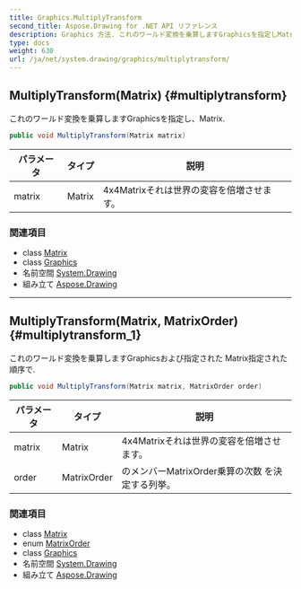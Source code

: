 ```yaml
---
title: Graphics.MultiplyTransform
second_title: Aspose.Drawing for .NET API リファレンス
description: Graphics 方法. これのワールド変換を乗算しますGraphicsを指定しMatrix.
type: docs
weight: 630
url: /ja/net/system.drawing/graphics/multiplytransform/
---
```

## MultiplyTransform(Matrix) {#multiplytransform}

これのワールド変換を乗算しますGraphicsを指定し、Matrix.

```csharp
public void MultiplyTransform(Matrix matrix)
```

| パラメータ | タイプ | 説明 |
| --- | --- | --- |
| matrix | Matrix | 4x4Matrixそれは世界の変容を倍増させます。 |

### 関連項目

* class [Matrix](../../../system.drawing.drawing2d/matrix/)
* class [Graphics](../)
* 名前空間 [System.Drawing](../../graphics/)
* 組み立て [Aspose.Drawing](../../../)

---

## MultiplyTransform(Matrix, MatrixOrder) {#multiplytransform_1}

これのワールド変換を乗算しますGraphicsおよび指定された Matrix指定された順序で.

```csharp
public void MultiplyTransform(Matrix matrix, MatrixOrder order)
```

| パラメータ | タイプ | 説明 |
| --- | --- | --- |
| matrix | Matrix | 4x4Matrixそれは世界の変容を倍増させます。 |
| order | MatrixOrder | のメンバーMatrixOrder乗算の次数 を決定する列挙。 |

### 関連項目

* class [Matrix](../../../system.drawing.drawing2d/matrix/)
* enum [MatrixOrder](../../../system.drawing.drawing2d/matrixorder/)
* class [Graphics](../)
* 名前空間 [System.Drawing](../../graphics/)
* 組み立て [Aspose.Drawing](../../../)


